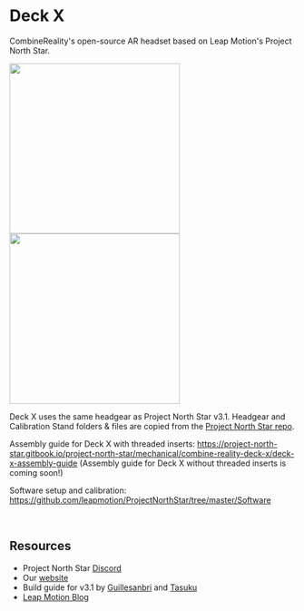 # Deck X
CombineReality's open-source AR headset based on Leap Motion's Project North Star.

 <a href="https://combinereality.com/deck-x"><img src="https://combinereality.com/wp-content/uploads/2020/08/DSC_1933-min-min.jpg" width="300px"><img src="https://combinereality.com/wp-content/uploads/2020/08/DSC_1935-min-1-min.jpg" width="300px"></a>

Deck X uses the same headgear as Project North Star v3.1. Headgear and Calibration Stand folders & files are copied from the <a href="https://github.com/leapmotion/ProjectNorthStar">Project North Star repo</a>.

Assembly guide for Deck X with threaded inserts: https://project-north-star.gitbook.io/project-north-star/mechanical/combine-reality-deck-x/deck-x-assembly-guide (Assembly guide for Deck X without threaded inserts is coming soon!)

Software setup and calibration: https://github.com/leapmotion/ProjectNorthStar/tree/master/Software

<br>

## Resources
* Project North Star <a href="https://discord.gg/fV8qfWm">Discord</a>
* Our <a href="https://combinereality.com">website</a>
* Build guide for v3.1 by <a href="https://guillesanbri.github.io/Building-Process/">Guillesanbri</a> and <a href="https://youtu.be/J-OowCNcR8A">Tasuku</a>
* <a href="https://blog.leapmotion.com/northstar/">Leap Motion Blog</a>
